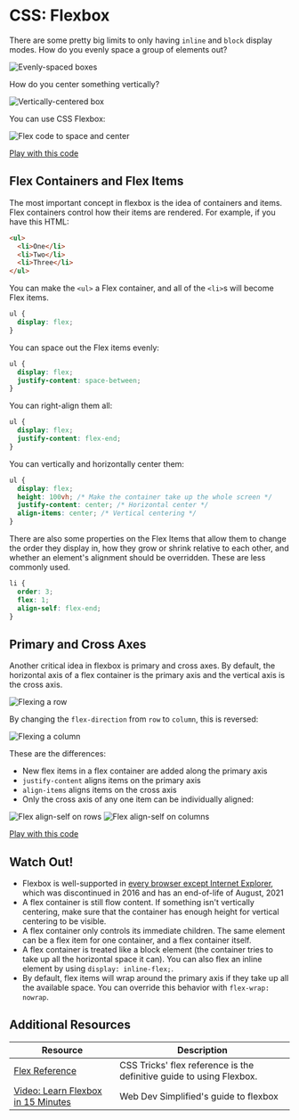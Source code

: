 # CSS: Flexbox

There are some pretty big limits to only having `inline` and `block` display modes. How do you evenly space a group of elements out?

![Evenly-spaced boxes](assets/flex-1.png)

How do you center something vertically?

![Vertically-centered box](assets/flex-2.png)

You can use CSS Flexbox:

![Flex code to space and center](assets/flex-3.png)

[Play with this code](https://codesandbox.io/s/lucid-allen-gjsxb)

## Flex Containers and Flex Items

The most important concept in flexbox is the idea of containers and items. Flex containers control how their items are rendered. For example, if you have this HTML:

```html
<ul>
  <li>One</li>
  <li>Two</li>
  <li>Three</li>
</ul>
```

You can make the `<ul>` a Flex container, and all of the `<li>`s will become Flex items.

```css
ul {
  display: flex;
}
```

You can space out the Flex items evenly:

```css
ul {
  display: flex;
  justify-content: space-between;
}
```

You can right-align them all:

```css
ul {
  display: flex;
  justify-content: flex-end;
}
```

You can vertically and horizontally center them:

```css
ul {
  display: flex;
  height: 100vh; /* Make the container take up the whole screen */
  justify-content: center; /* Horizontal center */
  align-items: center; /* Vertical centering */
}
```

There are also some properties on the Flex Items that allow them to change the order they display in, how they grow or shrink relative to each other, and whether an element's alignment should be overridden. These are less commonly used.

```css
li {
  order: 3;
  flex: 1;
  align-self: flex-end;
}
```

## Primary and Cross Axes

Another critical idea in flexbox is primary and cross axes. By default, the horizontal axis of a flex container is the primary axis and the vertical axis is the cross axis.

![Flexing a row](assets/flex-4.png)

By changing the `flex-direction` from `row` to `column`, this is reversed:

![Flexing a column](assets/flex-5.png)

These are the differences:

* New flex items in a flex container are added along the primary axis
* `justify-content` aligns items on the primary axis
* `align-items` aligns items on the cross axis
* Only the cross axis of any one item can be individually aligned:

![Flex align-self on rows](assets/flex-7.png)
![Flex align-self on columns](assets/flex-6.png)

[Play with this code](https://codesandbox.io/s/reverent-hodgkin-b3ru6?file=/index.css)

## Watch Out!

* Flexbox is well-supported in [every browser except Internet Explorer](https://caniuse.com/flexbox), which was discontinued in 2016 and has an end-of-life of August, 2021
* A flex container is still flow content. If something isn't vertically centering, make sure that the container has enough height for vertical centering to be visible.
* A flex container only controls its immediate children. The same element can be a flex item for one container, and a flex container itself.
* A flex container is treated like a block element (the container tries to take up all the horizontal space it can). You can also flex an inline element by using `display: inline-flex;`.
* By default, flex items will wrap around the primary axis if they take up all the available space. You can override this behavior with `flex-wrap: nowrap`.

## Additional Resources

| Resource | Description |
| --- | --- |
| [Flex Reference](https://css-tricks.com/snippets/css/a-guide-to-flexbox/) | CSS Tricks' flex reference is the definitive guide to using Flexbox. |
| [Video: Learn Flexbox in 15 Minutes](https://www.youtube.com/watch?v=fYq5PXgSsbE) | Web Dev Simplified's guide to flexbox |
